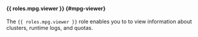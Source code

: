 #### {{ roles.mpg.viewer }} {#mpg-viewer}

The `{{ roles.mpg.viewer }}` role enables you to to view information about clusters, runtime logs, and quotas.
